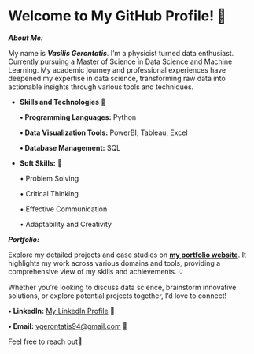 # Welcome to My GitHub Profile! 👋

***About Me:***

  My name is ***Vasilis Gerontatis***. I’m a physicist turned data enthusiast. Currently pursuing a Master of Science in Data Science and Machine Learning. My academic journey and professional experiences have deepened my expertise in data science, transforming raw data into actionable insights through various tools and techniques.

- **Skills and Technologies** 🔧

  **• Programming Languages:** Python 

  **• Data Visualization Tools:** PowerBI, Tableau, Excel 
    
  **• Database Management:** SQL 

- **Soft Skills:** 💼

  • Problem Solving

  • Critical Thinking
    
  • Effective Communication
    
  • Adaptability and Creativity

***Portfolio:***

Explore my detailed projects and case studies on **[my portfolio website](https://billygeros94.github.io/Portfolio/)**. It highlights my work across various domains and tools, providing a comprehensive view of my skills and achievements. 💡

Whether you’re looking to discuss data science, brainstorm innovative solutions, or explore potential projects together, I’d love to connect!

**• LinkedIn:** [My LinkedIn Profile](https://www.linkedin.com/in/vasilis-gerontatis-46169814a/) 🔗

**• Email:** vgerontatis94@gmail.com 📧

Feel free to reach out🚀
